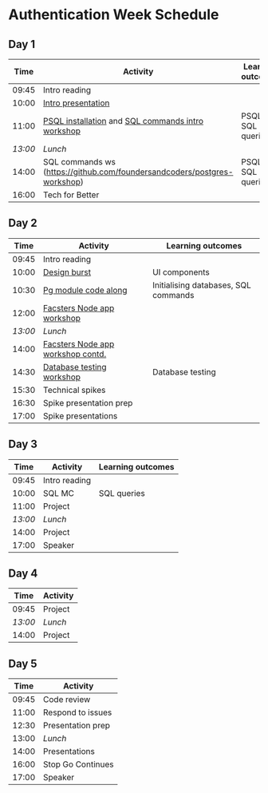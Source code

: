 # Authentication Week Schedule

## Day 1

| Time    | Activity                                                                                                                                                                                      | Learning outcomes |
| ------- | --------------------------------------------------------------------------------------------------------------------------------------------------------------------------------------------- | ----------------- |
| 09:45   | Intro reading                                                                                                                                                                                 |                   |
| 10:00   | [Intro presentation](https://docs.google.com/presentation/d/14LXEKmHM6xqjTvPLyKw0trtprGeNkD0VLgWkE8Z2ouo/edit#slide=id.g4dfce81f19_0_45)                                                      |                   |
| 11:00   | [PSQL installation](https://github.com/macintoshhelper/learn-sql/blob/master/postgresql/setup.md) and [SQL commands intro workshop](https://github.com/foundersandcoders/sql-commands-intro/) | PSQL, SQL queries |
| _13:00_ | _Lunch_                                                                                                                                                                                       |                   |
| 14:00   | SQL commands ws (https://github.com/foundersandcoders/postgres-workshop)                                                                                                                      | PSQL, SQL queries |
| 16:00   | Tech for Better                                                                                                                                                                               |                   |

## Day 2

| Time    | Activity                                                                                                                          | Learning outcomes                    |
| ------- | --------------------------------------------------------------------------------------------------------------------------------- | ------------------------------------ |
| 09:45   | Intro reading                                                                                                                     |                                      |
| 10:00   | [Design burst](https://docs.google.com/presentation/d/1f8ryxVIngpu4KMv8rr5domBiCGKfgC3r25TstZbnvcg/edit#slide=id.g26a95a14fb_0_0) | UI components                        |
| 10:30   | [Pg module code along](https://github.com/foundersandcoders/pg-walkthrough)                                                       | Initialising databases, SQL commands |
| 12:00   | [Facsters Node app workshop](https://github.com/foundersandcoders/pg-workshop)                                                    |                                      |
| _13:00_ | _Lunch_                                                                                                                           |                                      |
| 14:00   | [Facsters Node app workshop contd.](https://github.com/foundersandcoders/pg-workshop)                                             |                                      |
| 14:30   | [Database testing workshop](https://github.com/foundersandcoders/ws-database-testing/)                                            | Database testing                     |
| 15:30   | Technical spikes                                                                                                                  |                                      |
| 16:30   | Spike presentation prep                                                                                                           |                                      |
| 17:00   | Spike presentations                                                                                                               |                                      |

## Day 3

| Time    | Activity      | Learning outcomes |
| ------- | ------------- | ----------------- |
| 09:45   | Intro reading |                   |
| 10:00   | SQL MC        | SQL queries       |
| 11:00   | Project       |                   |
| _13:00_ | _Lunch_       |                   |
| 14:00   | Project       |                   |
| 17:00   | Speaker       |                   |

## Day 4

| Time    | Activity |
| ------- | -------- |
| 09:45   | Project  |
| _13:00_ | _Lunch_  |
| 14:00   | Project  |

## Day 5

| Time  | Activity          |
| ----- | ----------------- |
| 09:45 | Code review       |
| 11:00 | Respond to issues |
| 12:30 | Presentation prep |
| 13:00 | _Lunch_           |
| 14:00 | Presentations     |
| 16:00 | Stop Go Continues |
| 17:00 | Speaker           |
